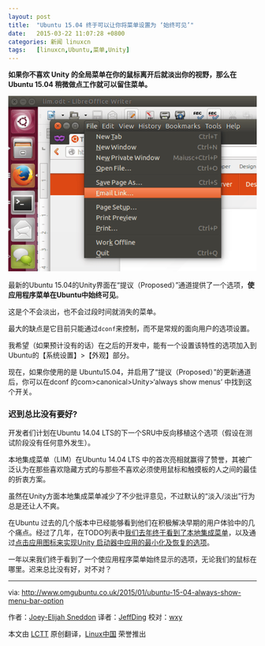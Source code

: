 ```yaml
---
layout: post
title:	"Ubuntu 15.04 终于可以让你将菜单设置为 ‘始终可见’"
date:	2015-03-22 11:07:28 +0800 
categories:	新闻 linuxcn 
tags:	[linuxcn,Ubuntu,菜单,Unity]
---
```



**如果你不喜欢 Unity 的全局菜单在你的鼠标离开后就淡出你的视野，那么在 Ubuntu 15.04 稍微做点工作就可以留住菜单。**


![](/Asserts/Images/album/201503/22/110732p7lnrvx777n9r1r7.png)


最新的Ubuntu 15.04的Unity界面在“提议（Proposed）”通道提供了一个选项，**使应用程序菜单在Ubuntu中始终可见**。


这是个不会淡出，也不会过段时间就消失的菜单。


最大的缺点是它目前只能通过`dconf`来控制，而不是常规的面向用户的选项设置。


我希望（如果预计没有的话）在之后的开发中，能有一个设置该特性的选项加入到Ubuntu的【系统设置】>【外观】部分。


现在，如果你使用的是 Ubuntu15.04，并启用了“提议（Proposed）”的更新通道后，你可以在dconf 的com>canonical>Unity>‘always show menus’ 中找到这个开关。


### 迟到总比没有要好?


开发者们计划在Ubuntu 14.04 LTS的下一个SRU中反向移植这个选项（假设在测试阶段没有任何意外发生）。


本地集成菜单（LIM）在Ubuntu 14.04 LTS 中的首次亮相就赢得了赞誉，其被广泛认为在那些喜欢隐藏方式的与那些不喜欢必须使用鼠标和触摸板的人之间的最佳的折衷方案。


虽然在Unity方面本地集成菜单减少了不少批评意见，不过默认的“淡入/淡出”行为总是还让人不爽。


在Ubuntu 过去的几个版本中已经能够看到他们在积极解决早期的用户体验中的几个痛点。经过了几年，在TODO列表中[我们去年终于看到了本地集成菜单](http://www.omgubuntu.co.uk/2014/02/locally-integrated-menus-ubuntu-14-04)，以及通过[点击应用图标来实现Unity 启动器中应用的最小化及恢复的选项](http://www.omgubuntu.co.uk/2014/03/minimize-click-launcher-option-ubuntu-14-04)。


一年以来我们终于看到了一个使应用程序菜单始终显示的选项，无论我们的鼠标在哪里。迟来总比没有好，对不对？




---


via: <http://www.omgubuntu.co.uk/2015/01/ubuntu-15-04-always-show-menu-bar-option>


作者：[Joey-Elijah Sneddon](https://plus.google.com/117485690627814051450/?rel=author) 译者：[JeffDing](https://github.com/JeffDing) 校对：[wxy](https://github.com/wxy)


本文由 [LCTT](https://github.com/LCTT/TranslateProject) 原创翻译，[Linux中国](http://linux.cn/) 荣誉推出
